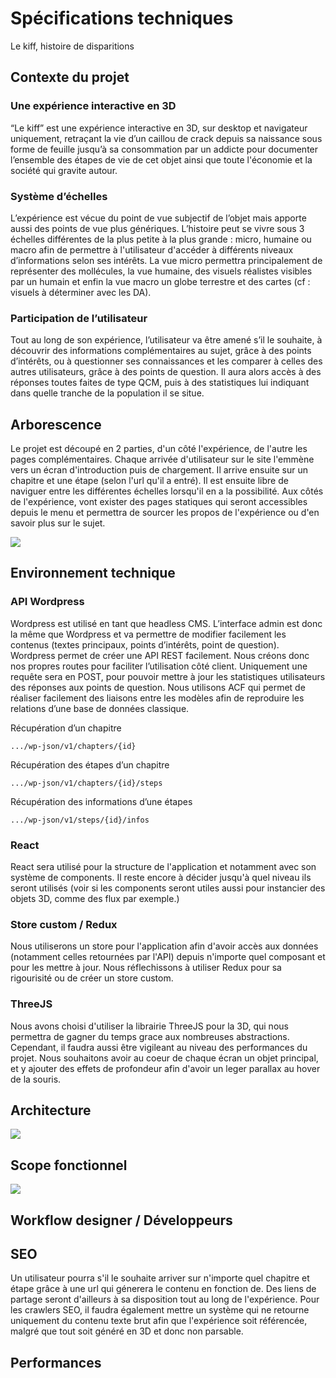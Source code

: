 # Spécifications techniques
Le kiff, histoire de disparitions


## Contexte du projet

### Une expérience interactive en 3D
“Le kiff” est une expérience interactive en 3D, sur desktop et navigateur uniquement, retraçant la vie d’un caillou de crack depuis sa naissance sous forme de feuille jusqu’à sa consommation par un addicte pour documenter l’ensemble des étapes de vie de cet objet ainsi que toute l'économie et la société qui gravite autour.

### Système d’échelles
L’expérience est vécue du point de vue subjectif de l’objet mais apporte aussi des points de vue plus génériques. L’histoire peut se vivre sous 3 échelles différentes de la plus petite à la plus grande : micro, humaine ou macro afin de permettre à l'utilisateur d'accéder à différents niveaux d’informations selon ses intérêts. La vue micro permettra principalement de représenter des mollécules, la vue humaine, des visuels réalistes visibles par un humain et enfin la vue macro un globe terrestre et des cartes (cf : visuels à déterminer avec les DA).

### Participation de l’utilisateur
Tout au long de son expérience, l’utilisateur va être amené s’il le souhaite, à découvrir des informations complémentaires au sujet, grâce à des points d’intérêts, ou à questionner ses connaissances et les comparer à celles des autres utilisateurs, grâce à des points de question. Il aura alors accès à des réponses toutes faites de type QCM, puis à des statistiques lui indiquant dans quelle tranche de la population il se situe.



## Arborescence
Le projet est découpé en 2 parties, d'un côté l'expérience, de l'autre les pages complémentaires. Chaque arrivée d'utilisateur sur le site l'emmène vers un écran d'introduction puis de chargement. Il arrive ensuite sur un chapitre et une étape (selon l'url qu'il a entré). Il est ensuite libre de naviguer entre les différentes échelles lorsqu'il en a la possibilité. Aux côtés de l'expérience, vont exister des pages statiques qui seront accessibles depuis le menu et permettra de sourcer les propos de l'expérience ou d'en savoir plus sur le sujet.

[![](https://drive.google.com/thumbnail?id=1DPwD9jKKsSq8glnal_ESc8RsGGCtmbTU&sz=w1200)](https://drive.google.com/open?id=1DPwD9jKKsSq8glnal_ESc8RsGGCtmbTU)



## Environnement technique

### API Wordpress
Wordpress est utilisé en tant que headless CMS. L’interface admin est donc la même que Wordpress et va permettre de modifier facilement les contenus (textes principaux, points d’intérêts, point de question). Wordpress permet de créer une API REST facilement. Nous créons donc nos propres routes pour faciliter l’utilisation côté client. 
Uniquement une requête sera en POST, pour pouvoir mettre à jour les statistiques utilisateurs des réponses aux points de question. 
Nous utilisons ACF qui permet de réaliser facilement des liaisons entre les modèles afin de reproduire les relations d’une base de données classique.

Récupération d’un chapitre
```
.../wp-json/v1/chapters/{id}
```

Récupération des étapes d’un chapitre
```
.../wp-json/v1/chapters/{id}/steps
```

Récupération des informations d’une étapes
```
.../wp-json/v1/steps/{id}/infos
```

### React
React sera utilisé pour la structure de l'application et notamment avec son système de components. Il reste encore à décider jusqu'à quel niveau ils seront utilisés (voir si les components seront utiles aussi pour instancier des objets 3D, comme des flux par exemple.) 
    
### Store custom / Redux
Nous utiliserons un store pour l'application afin d'avoir accès aux données (notamment celles retournées par l'API) depuis n'importe quel composant et pour les mettre à jour. Nous réflechissons à utiliser Redux pour sa rigourisité ou de créer un store custom.

### ThreeJS
Nous avons choisi d'utiliser la librairie ThreeJS pour la 3D, qui nous permettra de gagner du temps grace aux nombreuses abstractions. Cependant, il faudra aussi être vigileant au niveau des performances du projet. Nous souhaitons avoir au coeur de chaque écran un objet principal, et y ajouter des effets de profondeur afin d'avoir un leger parallax au hover de la souris.   



## Architecture 
[![](https://drive.google.com/thumbnail?id=1xQk6T3v2vEBAYC2bnpS929hUsa5QCrQK&sz=w1200)](https://drive.google.com/open?id=1xQk6T3v2vEBAYC2bnpS929hUsa5QCrQK)



## Scope fonctionnel
[![](https://drive.google.com/thumbnail?id=1sD8sBs_0xL48vq25iV5bmCT3nieNS1vD&sz=w1200)](https://drive.google.com/open?id=1sD8sBs_0xL48vq25iV5bmCT3nieNS1vD)


## Workflow designer / Développeurs

## SEO
Un utilisateur pourra s'il le souhaite arriver sur n'importe quel chapitre et étape grâce à une url qui génerera le contenu en fonction de. Des liens de partage seront d'ailleurs à sa disposition tout au long de l'expérience. 
Pour les crawlers SEO, il faudra également mettre un système qui ne retourne uniquement du contenu texte brut afin que l'expérience soit référencée, malgré que tout soit généré en 3D et donc non parsable.

## Performances

